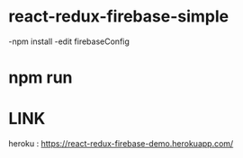 # react-redux-firebase-simple
-npm install
-edit firebaseConfig
# npm run
# LINK
heroku : https://react-redux-firebase-demo.herokuapp.com/
